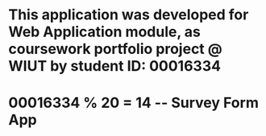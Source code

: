 # This application was developed for Web Application module, as coursework portfolio project @ WIUT by student ID: 00016334

# 00016334 % 20 = 14 -- Survey Form App
